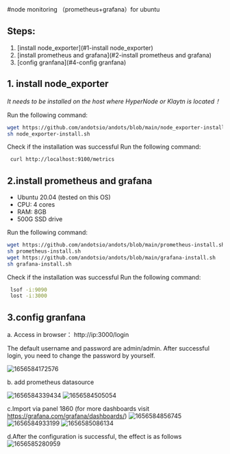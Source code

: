 #node monitoring （prometheus+grafana）for ubuntu
## Steps:
 1. [install node_exporter](#1-install node_exporter)
 2. [install prometheus and grafana](#2-install prometheus and grafana)
 3. [config granfana](#4-config granfana)
## 1. install node_exporter
*It needs to be installed on the host where HyperNode or Klaytn is located！*

Run the following command: 
```bash
wget https://github.com/andotsio/andots/blob/main/node_exporter-install.sh
sh node_exporter-install.sh
```

Check if the installation was successful Run the following command: 
```bash
 curl http://localhost:9100/metrics
```

## 2.install prometheus and grafana
- Ubuntu 20.04 (tested on this OS)
- CPU: 4 cores
- RAM: 8GB
- 500G SSD drive

Run the following command: 
```bash
wget https://github.com/andotsio/andots/blob/main/prometheus-install.sh
sh prometheus-install.sh
wget https://github.com/andotsio/andots/blob/main/grafana-install.sh
sh grafana-install.sh
```

Check if the installation was successful Run the following command: 
```bash
 lsof -i:9090
 lost -i:3000
```

## 3.config granfana
a. Access in browser： http://ip:3000/login

The default username and password are admin/admin. After successful login, you need to change the password by yourself.

![1656584172576](https://user-images.githubusercontent.com/100293899/176653358-2beed001-18bf-4f09-9617-04cf09bf405b.png)

b. add prometheus datasource

![1656584339434](https://user-images.githubusercontent.com/100293899/176654112-1792ef7d-dc02-4bcb-816d-b652f7c5490e.png)
![1656584505054](https://user-images.githubusercontent.com/100293899/176654480-ebd0c935-7338-40cd-b082-48503bf58fd4.png)

c.Import via panel 1860 (for more dashboards visit https://grafana.com/grafana/dashboards/)
![1656584856745](https://user-images.githubusercontent.com/100293899/176655946-5c6211df-eb48-4b76-9cbb-23ab899e37b8.png)
![1656584933199](https://user-images.githubusercontent.com/100293899/176655976-b60fd312-0c4d-4e36-9bf9-38a444d94e73.png)
![1656585086134](https://user-images.githubusercontent.com/100293899/176656293-4d1c1527-3570-4f3c-b03e-d2c9997d0ff1.png)

d.After the configuration is successful, the effect is as follows
![1656585280959](https://user-images.githubusercontent.com/100293899/176656874-3f75ca94-5a26-420e-93f7-c55d17022286.png)
